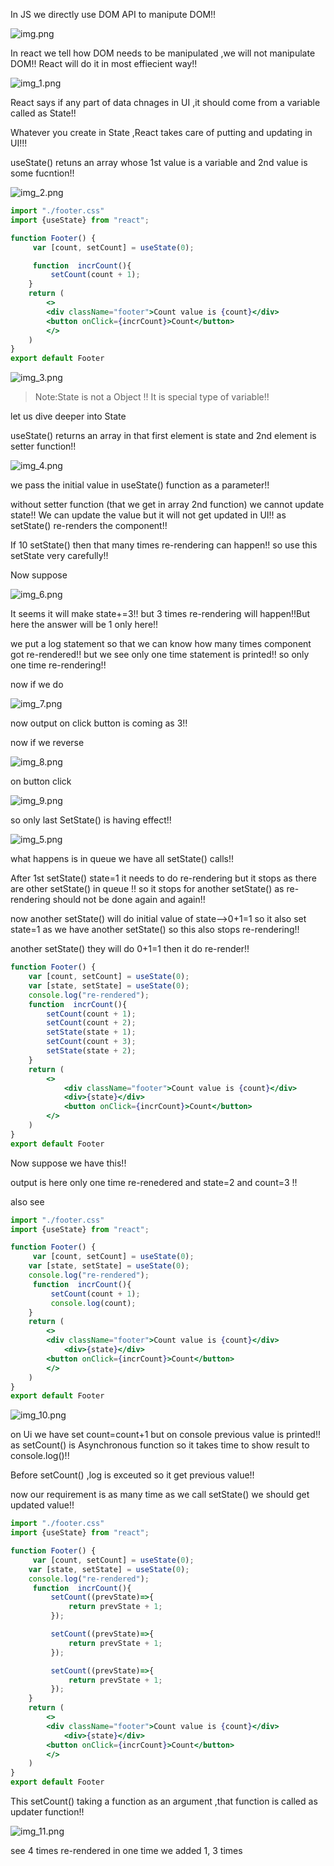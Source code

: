 
In JS we directly use DOM API to manipute DOM!!

![img.png](img.png)

In react we tell how DOM needs to be manipulated ,we will not 
manipulate DOM!! React will do it in most effiecient way!!

![img_1.png](img_1.png)

React says if any part of data chnages in UI ,it should come from a variable called as 
State!!

Whatever you create in State ,React takes care of putting and updating in UI!!!

useState() retuns an array whose 1st value is a variable and 2nd value is some fucntion!!


![img_2.png](img_2.png)

```jsx
import "./footer.css"
import {useState} from "react";

function Footer() {
     var [count, setCount] = useState(0);

     function  incrCount(){
         setCount(count + 1);
    }
    return (
        <>
        <div className="footer">Count value is {count}</div>
        <button onClick={incrCount}>Count</button>
        </>
    )
}
export default Footer

```

![img_3.png](img_3.png)

>Note:State is not a Object !! It is special type of variable!!


let us dive deeper into State 

useState() returns an array in that first element is state and 2nd element is setter function!!


![img_4.png](img_4.png)

we pass the initial value in useState() function as a parameter!!

without setter function (that we get in array 2nd function) we cannot update
state!! We can update the value but it will not get updated in UI!!
as setState() re-renders 
the component!!

If 10 setState() then that many times re-rendering can happen!! so use this setState very
carefully!!

Now suppose

![img_6.png](img_6.png)

It seems it will make state+=3!! but 3 times re-rendering will happen!!But here the 
answer will be 1 only here!!
 
we put a log statement so that we can know how many times component got re-rendered!!
but we see only one time statement is printed!! so only one time re-rendering!!

now if we do 

![img_7.png](img_7.png)

now output on click button is coming as 3!!

now if we reverse

![img_8.png](img_8.png)

on button click 

![img_9.png](img_9.png)

so only last SetState() is having effect!!


![img_5.png](img_5.png)

what happens is in queue we have all setState() calls!!

After 1st setState() state=1 it needs to do re-rendering but it stops as there are other 
setState() in queue !! so it stops for another setState() as re-rendering should not be 
done again and again!!

now another setState() will do initial value of state-->0+1=1 so it also set state=1 
as we have another setState() so this also stops re-rendering!!


another setState() they will do 0+1=1 then it do re-render!!


```jsx
function Footer() {
    var [count, setCount] = useState(0);
    var [state, setState] = useState(0);
    console.log("re-rendered");
    function  incrCount(){
        setCount(count + 1);
        setCount(count + 2);
        setState(state + 1);
        setCount(count + 3);
        setState(state + 2);
    }
    return (
        <>
            <div className="footer">Count value is {count}</div>
            <div>{state}</div>
            <button onClick={incrCount}>Count</button>
        </>
    )
}
export default Footer
```

Now suppose we have this!!

output is here only one time re-renedered and state=2 and count=3 !!

also see 

```jsx
import "./footer.css"
import {useState} from "react";

function Footer() {
     var [count, setCount] = useState(0);
    var [state, setState] = useState(0);
    console.log("re-rendered");
     function  incrCount(){
         setCount(count + 1);
         console.log(count);
    }
    return (
        <>
        <div className="footer">Count value is {count}</div>
            <div>{state}</div>
        <button onClick={incrCount}>Count</button>
        </>
    )
}
export default Footer
```

![img_10.png](img_10.png)

on Ui we have set count=count+1 but on console previous value is printed!!
as setCount() is Asynchronous function so it takes time to show result to console.log()!!

Before setCount() ,log is exceuted so it get previous value!!

now our requirement is as many time as we call setState() we should get updated value!!

```jsx
import "./footer.css"
import {useState} from "react";

function Footer() {
     var [count, setCount] = useState(0);
    var [state, setState] = useState(0);
    console.log("re-rendered");
     function  incrCount(){
         setCount((prevState)=>{
             return prevState + 1;
         });

         setCount((prevState)=>{
             return prevState + 1;
         });

         setCount((prevState)=>{
             return prevState + 1;
         });
    }
    return (
        <>
        <div className="footer">Count value is {count}</div>
            <div>{state}</div>
        <button onClick={incrCount}>Count</button>
        </>
    )
}
export default Footer
```
This setCount() taking a function as an argument ,that function is called as updater 
function!!


![img_11.png](img_11.png)

see 4 times re-rendered in one time we added 1, 3 times
